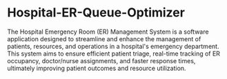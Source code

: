 # Hospital-ER-Queue-Optimizer

The Hospital Emergency Room (ER) Management System is a software application designed to streamline and enhance the management of patients, resources, and operations in a hospital's emergency department. This system aims to ensure efficient patient triage, real-time tracking of ER occupancy, doctor/nurse assignments, and faster response times, ultimately improving patient outcomes and resource utilization.
